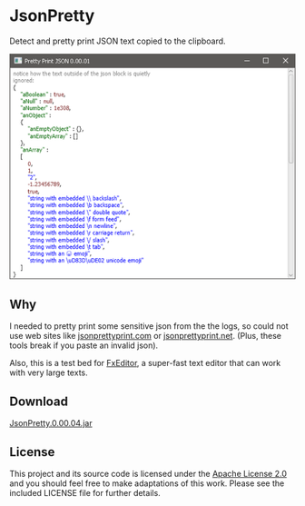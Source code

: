 # JsonPretty

Detect and pretty print JSON text copied to the clipboard.

![screenshot](https://github.com/andy-goryachev/JsonPretty/blob/master/doc/screenshot.png)

## Why

I needed to pretty print some sensitive json from the the logs, so could not use web sites like
[jsonprettyprint.com](http://jsonprettyprint.com/)
or
[jsonprettyprint.net](http://jsonprettyprint.net/).  (Plus, these tools break if you paste an invalid json).

Also, this is a test bed for 
[FxEditor](https://github.com/andy-goryachev/FxEditor),
a super-fast text editor that can work with very large texts. 

## Download

[JsonPretty.0.00.04.jar](https://github.com/andy-goryachev/JsonPretty/raw/master/releases/JsonPretty.0.00.04.jar)

## License

This project and its source code is licensed under the [Apache License 2.0](http://www.apache.org/licenses/LICENSE-2.0) and you should feel free to make adaptations of this work. Please see the included LICENSE file for further details.
